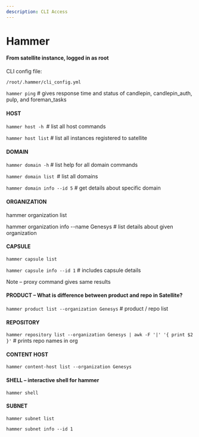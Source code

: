 ```yaml
---
description: CLI Access
---
```


# Hammer

#### From satellite instance, logged in as root&#x20;

CLI config file:&#x20;

`/root/.hammer/cli_config.yml `

`hammer ping`  # gives response time and status of candlepin, candlepin\_auth, pulp, and foreman\_tasks&#x20;

#### HOST&#x20;

`hammer host -h `# list all host commands&#x20;

`hammer host list` # list all instances registered to satellite&#x20;

#### DOMAIN&#x20;

`hammer domain -h` # list help for all domain commands &#x20;

`hammer domain list `# list all domains&#x20;

`hammer domain info --id 5` # get details about specific domain&#x20;

#### ORGANIZATION&#x20;

hammer organization list&#x20;

hammer organization info --name Genesys # list details about given organization&#x20;

#### CAPSULE&#x20;

`hammer capsule list `

`hammer capsule info --id 1` # includes capsule details&#x20;

Note – proxy command gives same results&#x20;

#### PRODUCT – What is difference between product and repo in Satellite?&#x20;

`hammer product list --organization Genesys` # product / repo list&#x20;

#### REPOSITORY&#x20;

`hammer repository list --organization Genesys | awk -F '|' '{ print $2 }'` # prints repo names in org&#x20;

#### CONTENT HOST&#x20;

`hammer content-host list --organization Genesys `&#x20;

#### SHELL – interactive shell for hammer&#x20;

`hammer shell `

#### SUBNET&#x20;

`hammer subnet list `

`hammer subnet info --id 1 `
